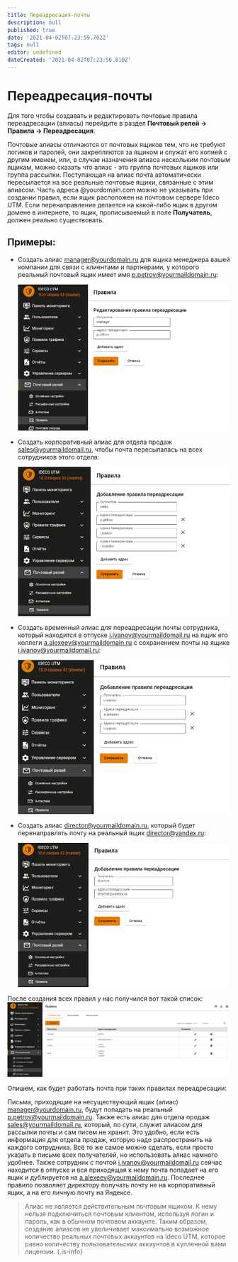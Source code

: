 ```yaml
---
title: Переадресация-почты
description: null
published: true
date: '2021-04-02T07:23:59.702Z'
tags: null
editor: undefined
dateCreated: '2021-04-02T07:23:56.810Z'
---
```


# Переадресация-почты

Для того чтобы создавать и редактировать почтовые правила переадресации \(алиасы\) перейдите в раздел **Почтовый релей -&gt; Правила -&gt; Переадресация**.

Почтовые алиасы отличаются от почтовых ящиков тем, что не требуют логинов и паролей, они закрепляются за ящиком и служат его копией с другим именем, или, в случае назначения алиаса нескольким почтовым ящикам, можно сказать что алиас - это группа почтовых ящиков или группа рассылки. Поступающая на алиас почта автоматически пересылается на все реальные почтовые ящики, связанные с этим алиасом. Часть адреса @yourdomain.com можно не указывать при создании правил, если ящик расположен на почтовом сервере Ideco UTM. Если перенаправление делается на какой-либо ящик в другом домене в интернете, то ящик, прописываемый в поле **Получатель**, должен реально существовать.

## Примеры:

* Создать алиас manager@yourdomain.ru для ящика менеджера вашей компании для связи с клиентами и партнерами, у которого реальный почтовый ящик имеет имя p.petrov@yourmaildomain.ru:

  ![post\_rule\_001.png](../.gitbook/assets/post_rule_001.png)

* Создать корпоративный алиас для отдела продаж sales@yourmaildomail.ru, чтобы почта пересылалась на всех сотрудников этого отдела:

  ![post\_rule\_002.png](../.gitbook/assets/post_rule_002.png)

* Создать временный алиас для переадресации почты сотрудника, который находится в отпуске i.ivanov@yourmaildomail.ru на ящик его коллеги a.alexeev@yourmaildomain.ru с сохранением почты на ящике i.ivanov@yourmaildomail.ru:

  ![post\_rule\_003.png](../.gitbook/assets/post_rule_003.png)

* Создать алиас director@yourmaildomain.ru, который будет перенаправлять почту на реальный ящик director@yandex.ru:

  ![post\_rule\_004.png](../.gitbook/assets/post_rule_004.png)

После создания всех правил у нас получился вот такой список: ![post\_rule\_005.png](../.gitbook/assets/post_rule_005.png)

Опишем, как будет работать почта при таких правилах переадресации:

Письма, приходящие на несуществующий ящик \(алиас\) manager@yourdomain.ru, будут попадать на реальный p.petrov@yourmaildomain.ru. Также есть алиас для отдела продаж sales@yourmaildomail.ru, который, по сути, служит алиасом для рассылки почты и сам писем не хранит. Это удобно, если есть информация для отдела продаж, которую надо распространить на каждого сотрудника. Всё то же самое можно сделать, если просто указать в письме всех получателей, но использовать алиас намного удобнее. Также сотрудник с почтой i.ivanov@yourmaildomail.ru сейчас находится в отпуске и вся приходящая к нему почта попадает на его ящик и дублируется на a.alexeev@yourmaildomain.ru. Последнее правило позволяет директору получать почту не на корпоративный ящик, а на его личную почту на Яндексе.

> Алиас не является действительным почтовым ящиком. К нему нельзя подключиться почтовым клиентом, используя логин и пароль, как в обычном почтовом аккаунте. Таким образом, создание алиасов не увеличивает максимально возможное количество реальных почтовых аккаунтов на Ideco UTM, которое равно количеству пользовательских аккаунтов в купленной вами лицензии. {.is-info}

